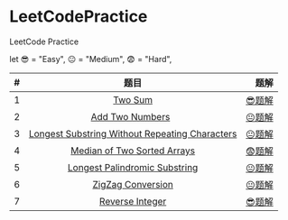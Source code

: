 # LeetCodePractice
LeetCode Practice

let 😎 = "Easy", 😐 = "Medium", 😨 = "Hard", 

| #        | 题目           | 题解  |
| ------------- |:-------------:| -----:|
| 1 | [Two Sum](https://leetcode.com/problems/two-sum/) | [😎题解](LeetCodePractice/Practice/001TwoSum.swift) |
| 2 | [Add Two Numbers](https://leetcode.com/problems/add-two-numbers/)   | [😐题解](LeetCodePractice/Practice/002AddTwoNumbers.swift) |
| 3 | [Longest Substring Without Repeating Characters](https://leetcode.com/problems/longest-substring-without-repeating-characters/) | [😐题解](LeetCodePractice/Practice/003LongestSubstringWithoutRepeatingCharacters.swift) |
| 4 | [Median of Two Sorted Arrays](https://leetcode.com/problems/median-of-two-sorted-arrays/) | [😨题解](LeetCodePractice/Practice/004MedianOfTwoSortedArrays.swift) |
| 5 | [Longest Palindromic Substring](https://leetcode.com/problems/longest-palindromic-substring/) | [😐题解](LeetCodePractice/Practice/005LongestPalindromicSubstring.swift) |
| 6 | [ZigZag Conversion](https://leetcode.com/problems/zigzag-conversion/) | [😐题解](LeetCodePractice/Practice/006ZigZagConversion.swift) |
| 7 | [Reverse Integer](https://leetcode.com/problems/reverse-integer/) | [😎题解](LeetCodePractice/Practice/007ReverseInteger.swift) |
